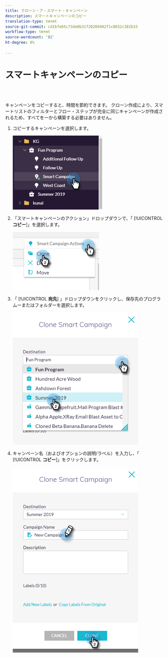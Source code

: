 ```yaml
---
title: クローン・ア・スマート・キャンペーン
description: スマートキャンペーンのコピー
translation-type: tm+mt
source-git-commit: cd1b7e65c73de0b31f20289402f1c0832c382b33
workflow-type: tm+mt
source-wordcount: '82'
ht-degree: 0%

---
```



# スマートキャンペーンのコピー

<br> 

キャンペーンをコピーすると、時間を節約できます。 クローン作成により、スマートリストのフィルターとフロー・ステップが完全に同じキャンペーンが作成されるため、すべてを一から構築する必要はありません。

1. コピーするキャンペーンを選択します。

   ![イメージ1](/help/sky/assets/smart-campaigns/clone-a-smart-campaign/clone-a-smart-campaign-1.png)

1. 「スマートキャンペーンのアクション」ドロップダウンで、「 [!UICONTROL **コピー**]」を選択します。

   ![イメージ2](/help/sky/assets/smart-campaigns/clone-a-smart-campaign/clone-a-smart-campaign-2.png)

1. 「 [!UICONTROL **宛先**] 」ドロップダウンをクリックし、保存先のプログラムーまたはフォルダーを選択します。

   ![イメージ3](/help/sky/assets/smart-campaigns/clone-a-smart-campaign/clone-a-smart-campaign-3.png)

1. キャンペーン名（およびオプションの説明/ラベル）を入力し、「 [!UICONTROL **コピー**]」をクリックします。

   ![画像4](/help/sky/assets/smart-campaigns/clone-a-smart-campaign/clone-a-smart-campaign-4.png)
